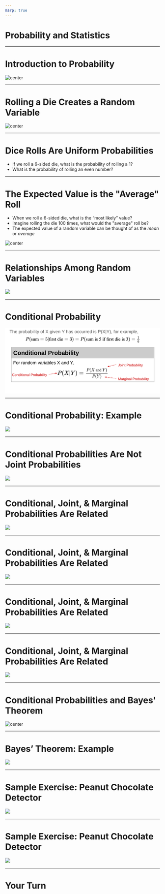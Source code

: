 ```yaml
---
marp: true
---
```


<style>
img[alt~="center"] {
  display: block;
  margin: 0 auto;
}
</style>

# Probability and Statistics

---

# Introduction to Probability

![center](res/prob01.jpg)

<!--
This lecture focuses on rolling dice as an illustrative example of probability. We will introduce:

- Random variables
- Expected values
- Conditional and joint probability
- Bayes' Theorem

Image Details:
* [prob01.jpg](https://unsplash.com/photos/4aB1nGtD_Sg): Unsplash License
-->

---

# Rolling a Die Creates a Random Variable

![center](res/prob02.png)

<!--
X is a random variable, in that it can be any one of 6 values, and it achieves each of these values with a certain probability. In this case, we have a uniform distribution of 1/6. 

Image Details:
* [prob02.png](http://www.google.com): Copyright Google
-->

---

# Dice Rolls Are Uniform Probabilities

* If we roll a 6-sided die, what is the probability of rolling a 1?
* What is the probability of rolling an even number?

<!--
For a die, the probability is equal for each value, but for other distributions the probabilities of achieving certain values
can get much more complicated.

Answers:
* 1/6 
* 1/2 = 1/6+1/6+1/6

-->

---

# The Expected Value is the "Average" Roll

* When we roll a 6-sided die, what is the “most likely” value?
* Imagine rolling the die 100 times, what would the "average" roll be?
* The expected value of a random variable can be thought of as the *mean* or *average*

![center](res/prob03.png)

<!--
Sometimes we want to know things about a random variable without having to observe it many times. For instance, we might want
to know what value the random variable is “most likely” to achieve. To find this, we use the concept of an expected value.

We commonly think of the expected value as being the mean. That is, over a long period of time with many observations of the
random variable, the expected value would be the average value we would see.

Answers:
* 3.5 = 1*(1/6) + 2*(1/6) + 3*(1/6) + ... + 6*(1/6)
* 3.5 = (1/100)*(100*1*(1/6) + 100*2*(1/6) + ... + 100*6*(1/6)) 

Image Details:
* [prob03.png](http://www.google.com): Copyright Google
-->

---

# Relationships Among Random Variables 

![](res/probstats01.png)

<!--
We call the relationship between two random variables independent if the value of one random variable does not affect the value of the other. For example, if we roll a die, then flip a coin. Furthermore, we could roll a fair die once and observe that it came up a 4, then roll again. These two events are independent.  

We call the relationship between two random variables dependent if the value of one does affect the other. For example, say we want the probability that the sum of rolling a die twice is 5, if the first roll is a 3. The two variables involved here (the first and second roll) are dependent variables. 

Image Details:
* [probstats01.png](http://www.google.com): Copyright Google
-->

---

# Conditional Probability

![center](res/prob22.png)

<!--
Conditional probability, denoted P(X|Y), is the probability that X occurs given Y has already occurred. 

For example, P(sum = 5 | first roll = 3) 
= P(sum = 5 AND first roll = 3)/P(first roll = 3).
We will go through this example in more detail on the next slide. 

Here are two additional definitions that may be useful.
* Joint probability: the probability that both X and Y occur
* Marginal probability: the probability that X occurs


Image Details:
* [prob22.png](http://www.google.com): Copyright Google
-->

---

# Conditional Probability: Example

![](res/probstats06.png)

<!--
Consider the example from the previous slide. Namely, P(sum = 5 | first roll = 3) 
= P(sum = 5 AND first roll = 3)/P(first roll = 3).

Now, we think through the two pieces of this formula. The simpler part is probably the denominator. We have, P(first roll = 3) = 1/6. 

Now let's talk about the numerator. We have, P(sum = 5 AND first roll = 3). 

How can we get a sum of 5? (1,4) (4,1) (2,3) (3,2).

We see that the only way to have the sum be 5 with a first roll of 3 is to roll a 2 on the second roll. Thus, the numerator, P(sum = 5 AND first roll = 3), is equivalent to P(second roll = 2 AND first roll = 3). These are now independent events and we can calculate their joint probability as the product of the individual probabilities. That is, P(second roll = 2 AND first roll = 3) = (1/6)(1/6) = 1/36.

Therefore, we have  
P(sum = 5 | first roll = 3) = (1/36)/(1/6) = 1/6. 

Image Details:
* [probstats06.png](http://www.google.com): Copyright Google
-->

---

# Conditional Probabilities Are Not Joint Probabilities

![](res/prob24.png)

<!--
The conditional probability is what we calculated on the previous slide. 

Let's look at the joint probability in this example. Here we are saying we roll a 2 and a 3 (but we are not being particular about the order). So we could first roll a 2, then a 3 or vice versa. So the numerator is 2, which is the total number of ways to roll a 2 and a 3 (when order doesn't matter). The denominator is the total number of combinations for two rolls. That is, (1, 1), (1, 2), (1,3), ... (1,6), (2,1), (2,2), ...(2,6), ... (6,6). There are 36 = 6*6 total possibilities. Therefore, we compute the joint probability of rolling a 2 and a 3 to be 2/36. 

Finally, let's look at the probability that the sum is 5. From the previous slide we saw that the possible ways to have the sum = 5 are given by (1,4), (4,1), (2,3), (3,2). There are four possibilities out of the 36 total combinations for two rolls. Therefore, the probability that the sum equals 5 is 4/36.

Image Details:
* [prob24.png](http://www.google.com): Copyright Google
-->

---

# Conditional, Joint, & Marginal Probabilities Are Related

![](res/prob25.png)

<!--
The conditional probability between two independent events is simply the probability of X occurring. 

Image Details:
* [prob25.png](http://www.google.com): Copyright Google
-->

---

# Conditional, Joint, & Marginal Probabilities Are Related

![](res/probstats02.png)

<!--
We can recover the probability of X by summing the conditional probability of X given Y times the probability of Y, for every possible Y.

Image Details:
* [probstats02.png](http://www.google.com): Copyright Google
-->

---

# Conditional, Joint, & Marginal Probabilities Are Related

![](res/prob27.png)

<!--
We can recover the probability of X from summing the joint probabilities of X and Y for every possible Y.

Image Details:
* [prob27.png](http://www.google.com): Copyright Google
-->

---

# Conditional, Joint, & Marginal Probabilities Are Related

![](res/prob28.png)

<!--
Let's review the formulae we saw on the previous slides. 

Image Details:
* [prob28.png](http://www.google.com): Copyright Google
-->

---

# Conditional Probabilities and Bayes' Theorem

![center](res/prob36.png)

<!--
Bayes' Theorem is a powerful result in probability. It allows us to find P(X|Y) if we know the probability of the reverse implication P(Y|X). 

This theorem will come up again when we talk about using Naive Bayes in machine learning. 

Image Details:
* [prob36.png](http://www.google.com): Copyright Google
-->

---

# Bayes’ Theorem: Example

![](res/probstats03.png)

<!--
Let's look at an example. 

Suppose we want to calculate P(first die = 3 | sum = 5). Note this is the reverse implication from our previous example which was P(sum = 5 | first roll = 3).

We can use Bayes' Theorem and the conditional probability that we already computed. 

Image Details:
* [probstats03.png](http://www.google.com): Copyright Google
-->

---

# Sample Exercise: Peanut Chocolate Detector

![](res/probstats04.png)

<!--
Bayes’ Theorems might seem unnecessarily complicated for solving dice problems, but it can be very useful in Machine Learning
contexts.

@Exercise (10 minutes) {
Give students time to think about this problem in groups. Prompt them for P(p|d), P(d|p) and P(not d|not p) to get them started.
}

Image Details:
* [probstats04.png](http://www.google.com): Copyright Google
-->

---

# Sample Exercise: Peanut Chocolate Detector

![](res/probstats05.png)

<!--
Ask students to discuss the implications of P(p|d) being relatively low even when P(d|p) and P(not d|not p) are high.

Image Details:
* [probstats05.png](http://www.google.com): Copyright Google
-->

---

# Your Turn

<!--
Now let's take a look at the lab where we will work with these ideas in more detail. 
-->
